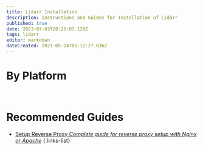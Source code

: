 ```yaml
---
title: Lidarr Installation
description: Instructions and Guides for Installation of Lidarr
published: true
date: 2023-07-03T20:25:07.129Z
tags: lidarr
editor: markdown
dateCreated: 2021-05-24T05:12:27.036Z
---
```


# By Platform
[<i class="fab fa-windows" style="font-size: 3em;"></i>](/lidarr/installation/windows)&nbsp;&nbsp;&nbsp;&nbsp;[<i class="fab fa-linux" style="font-size: 3em;"></i>](/lidarr/installation/linux)&nbsp;&nbsp;&nbsp;&nbsp;[<i class="fab fa-apple" style="font-size: 3em;"></i>](/lidarr/installation/macos)&nbsp;&nbsp;&nbsp;&nbsp;[<i class="fab fa-freebsd" style="font-size: 3em;"></i>](/lidarr/installation/freebsd)&nbsp;&nbsp;&nbsp;&nbsp;[<i class="fab fa-docker" style="font-size: 3em;"></i>](/lidarr/installation/docker)

# Recommended Guides
- [Setup Reverse Proxy *Complete guide for reverse proxy setup with Nginx or Apache*](/lidarr/installation/reverse-proxy)
{.links-list}

